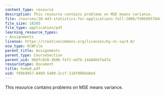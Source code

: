 ```yaml
---
content_type: resource
description: This resource contains problems on MSE means variance.
file: /courses/18-443-statistics-for-applications-fall-2006/fd9b9957848954802ccf116f0069a0ed_home8.pdf
file_size: 18265
file_type: application/pdf
learning_resource_types:
- Assignments
license: https://creativecommons.org/licenses/by-nc-sa/4.0/
ocw_type: OCWFile
parent_title: Assignments
parent_type: CourseSection
parent_uid: d66fc828-3b96-fef1-ed7b-14a84b5fa47a
resourcetype: Document
title: home8.pdf
uid: fd9b9957-8489-5480-2ccf-116f0069a0ed
---
```

This resource contains problems on MSE means variance.